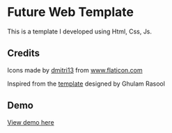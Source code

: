 # Future Web Template
This is a template I developed using Html, Css, Js.

## Credits
<div>Icons made by <a href="https://www.flaticon.com/authors/dmitri13" title="dmitri13">dmitri13</a> from <a href="https://www.flaticon.com/" title="Flaticon">www.flaticon.com</a></div>

Inspired from the [template](https://dribbble.com/shots/14335093-Landing-Page-UX-UI-Design) designed by Ghulam Rasool

## Demo
[View demo here](https://future-template.chiragms.com/)